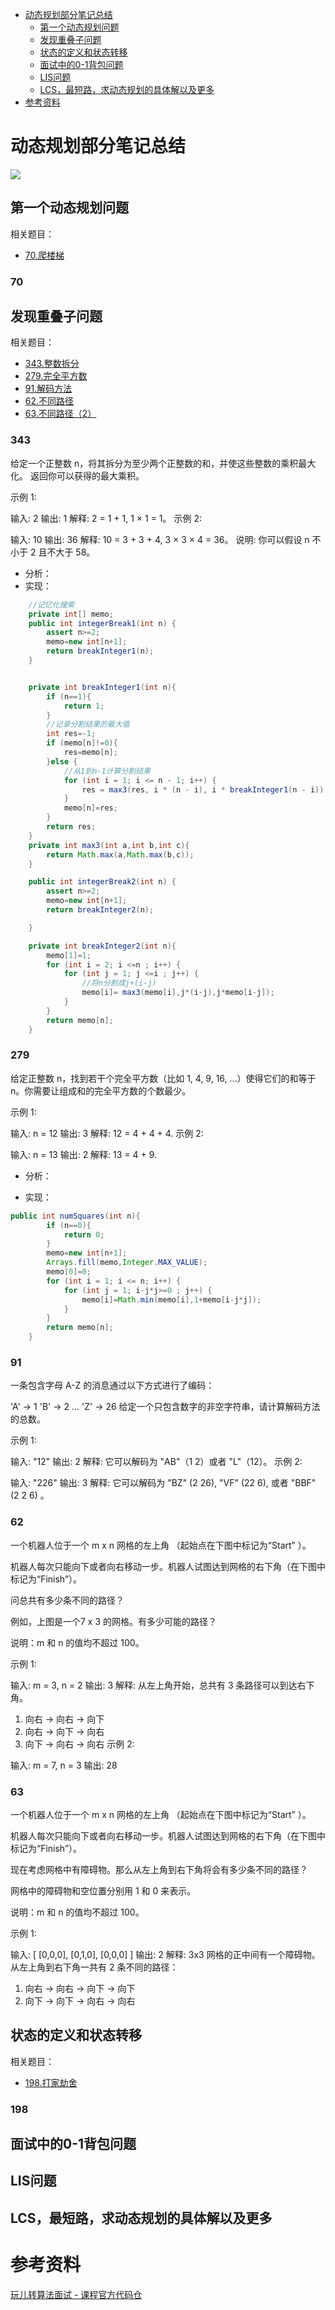 <!-- GFM-TOC -->
* [动态规划部分笔记总结](#动态规划部分笔记总结)
    * [第一个动态规划问题](#第一个动态规划问题)
    * [发现重叠子问题](#发现重叠子问题)
    * [状态的定义和状态转移](#状态的定义和状态转移)
    * [面试中的0-1背包问题 ](#面试中的0-1背包问题)
    * [LIS问题  ](#LIS问题)
    * [LCS，最短路，求动态规划的具体解以及更多 ](#LCS，最短路，求动态规划的具体解以及更多)
* [参考资料](#参考资料)
<!-- GFM-TOC -->
# 动态规划部分笔记总结
![](../pict/dp_01.png)
## 第一个动态规划问题
相关题目：
* [70.爬楼梯](#70)
### 70
## 发现重叠子问题
相关题目：
* [343.整数拆分](#343)
* [279.完全平方数](#279)
* [91.解码方法](#91)
* [62.不同路径](#62)
* [63.不同路径（2）](#63)

### 343
给定一个正整数 n，将其拆分为至少两个正整数的和，并使这些整数的乘积最大化。 返回你可以获得的最大乘积。

示例 1:

输入: 2
输出: 1
解释: 2 = 1 + 1, 1 × 1 = 1。
示例 2:

输入: 10
输出: 36
解释: 10 = 3 + 3 + 4, 3 × 3 × 4 = 36。
说明: 你可以假设 n 不小于 2 且不大于 58。
- 分析：
- 实现：
```java
    //记忆化搜索
    private int[] memo;
    public int integerBreak1(int n) {
        assert n>=2;
        memo=new int[n+1];
        return breakInteger1(n);
    }


    private int breakInteger1(int n){
        if (n==1){
            return 1;
        }
        //记录分割结果的最大值
        int res=-1;
        if (memo[n]!=0){
            res=memo[n];
        }else {
            //从1到n-1计算分割结果
            for (int i = 1; i <= n - 1; i++) {
                res = max3(res, i * (n - i), i * breakInteger1(n - i));
            }
            memo[n]=res;
        }
        return res;
    }
    private int max3(int a,int b,int c){
        return Math.max(a,Math.max(b,c));
    }

    public int integerBreak2(int n) {
        assert n>=2;
        memo=new int[n+1];
        return breakInteger2(n);

    }

    private int breakInteger2(int n){
        memo[1]=1;
        for (int i = 2; i <=n ; i++) {
            for (int j = 1; j <=i ; j++) {
                //将n分割成j+(i-j)
                memo[i]= max3(memo[i],j*(i-j),j*memo[i-j]);
            }
        }
        return memo[n];
    }
```
### 279
给定正整数 n，找到若干个完全平方数（比如 1, 4, 9, 16, ...）使得它们的和等于 n。你需要让组成和的完全平方数的个数最少。

示例 1:

输入: n = 12
输出: 3 
解释: 12 = 4 + 4 + 4.
示例 2:

输入: n = 13
输出: 2
解释: 13 = 4 + 9.
- 分析：

- 实现：
```java
public int numSquares(int n){
        if (n==0){
            return 0;
        }
        memo=new int[n+1];
        Arrays.fill(memo,Integer.MAX_VALUE);
        memo[0]=0;
        for (int i = 1; i <= n; i++) {
            for (int j = 1; i-j*j>=0 ; j++) {
                memo[i]=Math.min(memo[i],1+memo[i-j*j]);
            }
        }
        return memo[n];
    }
```
### 91
一条包含字母 A-Z 的消息通过以下方式进行了编码：

'A' -> 1
'B' -> 2
...
'Z' -> 26
给定一个只包含数字的非空字符串，请计算解码方法的总数。

示例 1:

输入: "12"
输出: 2
解释: 它可以解码为 "AB"（1 2）或者 "L"（12）。
示例 2:

输入: "226"
输出: 3
解释: 它可以解码为 "BZ" (2 26), "VF" (22 6), 或者 "BBF" (2 2 6) 。
### 62
一个机器人位于一个 m x n 网格的左上角 （起始点在下图中标记为“Start” ）。

机器人每次只能向下或者向右移动一步。机器人试图达到网格的右下角（在下图中标记为“Finish”）。

问总共有多少条不同的路径？

例如，上图是一个7 x 3 的网格。有多少可能的路径？

说明：m 和 n 的值均不超过 100。

示例 1:

输入: m = 3, n = 2
输出: 3
解释:
从左上角开始，总共有 3 条路径可以到达右下角。
1. 向右 -> 向右 -> 向下
2. 向右 -> 向下 -> 向右
3. 向下 -> 向右 -> 向右
示例 2:

输入: m = 7, n = 3
输出: 28

### 63
一个机器人位于一个 m x n 网格的左上角 （起始点在下图中标记为“Start” ）。

机器人每次只能向下或者向右移动一步。机器人试图达到网格的右下角（在下图中标记为“Finish”）。

现在考虑网格中有障碍物。那么从左上角到右下角将会有多少条不同的路径？

网格中的障碍物和空位置分别用 1 和 0 来表示。

说明：m 和 n 的值均不超过 100。

示例 1:

输入:
[
  [0,0,0],
  [0,1,0],
  [0,0,0]
]
输出: 2
解释:
3x3 网格的正中间有一个障碍物。
从左上角到右下角一共有 2 条不同的路径：
1. 向右 -> 向右 -> 向下 -> 向下
2. 向下 -> 向下 -> 向右 -> 向右

## 状态的定义和状态转移
相关题目：
* [198.打家劫舍](#198)
### 198 

## 面试中的0-1背包问题 
## LIS问题 
## LCS，最短路，求动态规划的具体解以及更多


# 参考资料

[玩儿转算法面试 - 课程官方代码仓](https://github.com/liuyubobobo/Play-with-Algorithm-Interview)
